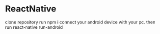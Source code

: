 # ReactNative

clone repository
run npm i
connect your android device with your pc.
then run react-native run-android
